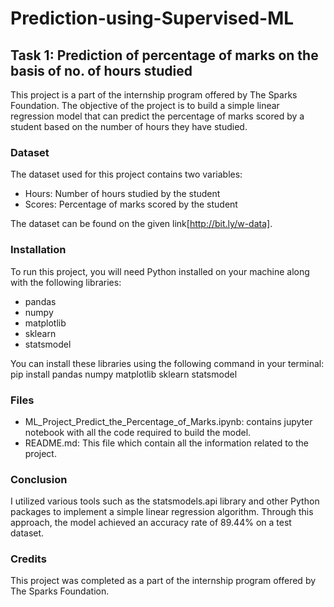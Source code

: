 # Prediction-using-Supervised-ML

## Task 1: Prediction of percentage of marks on the basis of no. of hours studied

This project is a part of the internship program offered by The Sparks Foundation. The objective of the project is to build a simple linear regression model that can predict the percentage of marks scored by a student based on the number of hours they have studied.

### Dataset
The dataset used for this project contains two variables:

* Hours: Number of hours studied by the student
* Scores: Percentage of marks scored by the student

The dataset can be found on the given link[http://bit.ly/w-data].

### Installation

To run this project, you will need Python installed on your machine along with the following libraries:

* pandas
* numpy
* matplotlib
* sklearn
* statsmodel

You can install these libraries using the following command in your terminal:
pip install pandas numpy matplotlib sklearn statsmodel

### Files

* ML_Project_Predict_the_Percentage_of_Marks.ipynb: contains jupyter notebook with all the code required to build the model.
* README.md: This file which contain all the information related to the project.

### Conclusion

I utilized various tools such as the statsmodels.api library and other Python packages to implement a simple linear regression algorithm. Through this approach, the model achieved an accuracy rate of 89.44% on a test dataset.

### Credits

This project was completed as a part of the internship program offered by The Sparks Foundation.

